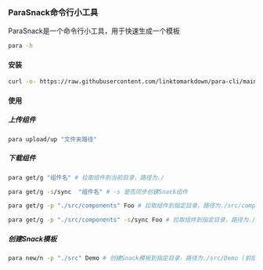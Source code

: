 ### ParaSnack命令行小工具

ParaSnack是一个命令行小工具，用于快速生成一个模板

```bash
para -h
```

#### 安装

```bash
curl -o- https://raw.githubusercontent.com/linktomarkdown/para-cli/main/install.sh | bash
```


#### 使用

##### 上传组件
```bash
para upload/up "文件夹路径"
```

##### 下载组件
```bash
para get/g "组件名" # 拉取组件到当前目录，路径为./

para get/g -s/sync  "组件名" # -s 是否同步创建Snack组件

para get/g -p "./src/components" Foo # 拉取组件到指定目录，路径为./src/components/Foo (前提，目录存在)

para get/g -p "./src/components" -s/sync Foo # 拉取组件到指定目录，路径为./src/components/Foo (前提，目录存在)，并且同步创建Snack组件
```

##### 创建Snack模板
```bash
para new/n -p "./src" Demo # 创建Snack模板到指定目录，路径为./src/Demo (前提，目录(src)存在)
```
